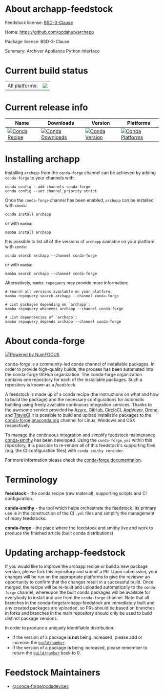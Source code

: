 About archapp-feedstock
=======================

Feedstock license: [BSD-3-Clause](https://github.com/conda-forge/archapp-feedstock/blob/main/LICENSE.txt)

Home: https://github.com/pcdshub/archapp

Package license: BSD-3-Clause

Summary: Archiver Appliance Python Interface

Current build status
====================


<table><tr><td>All platforms:</td>
    <td>
      <a href="https://dev.azure.com/conda-forge/feedstock-builds/_build/latest?definitionId=21686&branchName=main">
        <img src="https://dev.azure.com/conda-forge/feedstock-builds/_apis/build/status/archapp-feedstock?branchName=main">
      </a>
    </td>
  </tr>
</table>

Current release info
====================

| Name | Downloads | Version | Platforms |
| --- | --- | --- | --- |
| [![Conda Recipe](https://img.shields.io/badge/recipe-archapp-green.svg)](https://anaconda.org/conda-forge/archapp) | [![Conda Downloads](https://img.shields.io/conda/dn/conda-forge/archapp.svg)](https://anaconda.org/conda-forge/archapp) | [![Conda Version](https://img.shields.io/conda/vn/conda-forge/archapp.svg)](https://anaconda.org/conda-forge/archapp) | [![Conda Platforms](https://img.shields.io/conda/pn/conda-forge/archapp.svg)](https://anaconda.org/conda-forge/archapp) |

Installing archapp
==================

Installing `archapp` from the `conda-forge` channel can be achieved by adding `conda-forge` to your channels with:

```
conda config --add channels conda-forge
conda config --set channel_priority strict
```

Once the `conda-forge` channel has been enabled, `archapp` can be installed with `conda`:

```
conda install archapp
```

or with `mamba`:

```
mamba install archapp
```

It is possible to list all of the versions of `archapp` available on your platform with `conda`:

```
conda search archapp --channel conda-forge
```

or with `mamba`:

```
mamba search archapp --channel conda-forge
```

Alternatively, `mamba repoquery` may provide more information:

```
# Search all versions available on your platform:
mamba repoquery search archapp --channel conda-forge

# List packages depending on `archapp`:
mamba repoquery whoneeds archapp --channel conda-forge

# List dependencies of `archapp`:
mamba repoquery depends archapp --channel conda-forge
```


About conda-forge
=================

[![Powered by
NumFOCUS](https://img.shields.io/badge/powered%20by-NumFOCUS-orange.svg?style=flat&colorA=E1523D&colorB=007D8A)](https://numfocus.org)

conda-forge is a community-led conda channel of installable packages.
In order to provide high-quality builds, the process has been automated into the
conda-forge GitHub organization. The conda-forge organization contains one repository
for each of the installable packages. Such a repository is known as a *feedstock*.

A feedstock is made up of a conda recipe (the instructions on what and how to build
the package) and the necessary configurations for automatic building using freely
available continuous integration services. Thanks to the awesome service provided by
[Azure](https://azure.microsoft.com/en-us/services/devops/), [GitHub](https://github.com/),
[CircleCI](https://circleci.com/), [AppVeyor](https://www.appveyor.com/),
[Drone](https://cloud.drone.io/welcome), and [TravisCI](https://travis-ci.com/)
it is possible to build and upload installable packages to the
[conda-forge](https://anaconda.org/conda-forge) [anaconda.org](https://anaconda.org/)
channel for Linux, Windows and OSX respectively.

To manage the continuous integration and simplify feedstock maintenance
[conda-smithy](https://github.com/conda-forge/conda-smithy) has been developed.
Using the ``conda-forge.yml`` within this repository, it is possible to re-render all of
this feedstock's supporting files (e.g. the CI configuration files) with ``conda smithy rerender``.

For more information please check the [conda-forge documentation](https://conda-forge.org/docs/).

Terminology
===========

**feedstock** - the conda recipe (raw material), supporting scripts and CI configuration.

**conda-smithy** - the tool which helps orchestrate the feedstock.
                   Its primary use is in the construction of the CI ``.yml`` files
                   and simplify the management of *many* feedstocks.

**conda-forge** - the place where the feedstock and smithy live and work to
                  produce the finished article (built conda distributions)


Updating archapp-feedstock
==========================

If you would like to improve the archapp recipe or build a new
package version, please fork this repository and submit a PR. Upon submission,
your changes will be run on the appropriate platforms to give the reviewer an
opportunity to confirm that the changes result in a successful build. Once
merged, the recipe will be re-built and uploaded automatically to the
`conda-forge` channel, whereupon the built conda packages will be available for
everybody to install and use from the `conda-forge` channel.
Note that all branches in the conda-forge/archapp-feedstock are
immediately built and any created packages are uploaded, so PRs should be based
on branches in forks and branches in the main repository should only be used to
build distinct package versions.

In order to produce a uniquely identifiable distribution:
 * If the version of a package **is not** being increased, please add or increase
   the [``build/number``](https://docs.conda.io/projects/conda-build/en/latest/resources/define-metadata.html#build-number-and-string).
 * If the version of a package **is** being increased, please remember to return
   the [``build/number``](https://docs.conda.io/projects/conda-build/en/latest/resources/define-metadata.html#build-number-and-string)
   back to 0.

Feedstock Maintainers
=====================

* [@conda-forge/pcdsdevices](https://github.com/conda-forge/pcdsdevices/)

